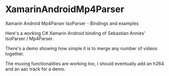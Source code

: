 # XamarinAndroidMp4Parser
Xamarin Android Mp4Parser IsoParser - Bindings and examples

Here's a working C# Xamarin Android binding of Sebastian Annies' IsoParser / Mp4Parser.

There's a demo showing how simple it is to merge any number of videos together.

The muxing functionalities are working too, I should eventually add an h264 and an aac track for a demo.
